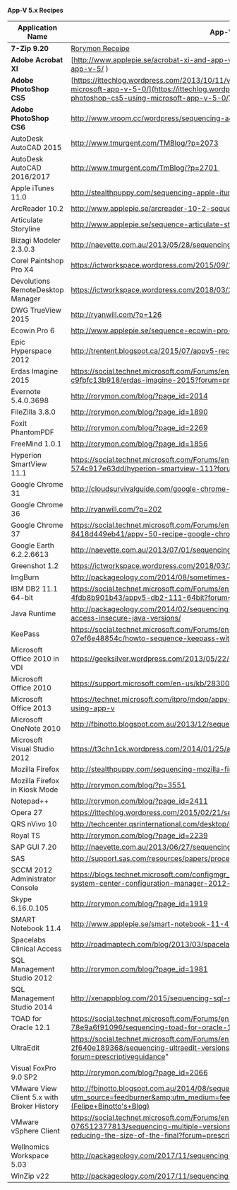 **App-V 5.x Recipes**

| **Application Name**  | **App-V Recipe** |
|---|---|
| **7-Zip 9.20**  | [Rorymon Receipe](http://rorymon.com/blog/?page_id=1953) |
| **Adobe Acrobat XI**  | [http://www.applepie.se/acrobat-xi-and-app-v-5/](http://www.applepie.se/acrobat-xi-and-app-v-5/ )  |
| **Adobe PhotoShop CS5**  | [https://ittechlog.wordpress.com/2013/10/11/virtualize-adobe-photoshop-cs5-using-microsoft-app-v-5-0/](https://ittechlog.wordpress.com/2013/10/11/virtualize-adobe-photoshop-cs5-using-microsoft-app-v-5-0/)  |
| **Adobe PhotoShop CS6**  | http://www.vroom.cc/wordpress/sequencing-adobe-photoshop-cs6/  |
| AutoDesk AutoCAD 2015  | http://www.tmurgent.com/TMBlog/?p=2073  |
| AutoDesk AutoCAD 2016/2017  | http://www.tmurgent.com/TmBlog/?p=2701  |
| Apple iTunes 11.0  | http://stealthpuppy.com/sequencing-apple-itunes-11-with-app-v-5/  |
| ArcReader 10.2  | http://www.applepie.se/arcreader-10-2-sequenced  |
| Articulate Storyline  | http://www.applepie.se/sequence-articulate-storyline  |
| Bizagi Modeler 2.3.0.3  | http://naevette.com.au/2013/05/28/sequencing-bizagi-modeler-2-3-0-3/  |
| Corel Paintshop Pro X4 | https://ictworkspace.wordpress.com/2015/09/15/recipe-corel-paintshop-pro-x4/  |
| Devolutions RemoteDesktop Manager  | https://ictworkspace.wordpress.com/2018/03/25/recipe-devolutions-remotedesktopmanager/  |
| DWG TrueView 2015  | http://ryanwill.com/?p=126  |
| Ecowin Pro 6  | http://www.applepie.se/sequence-ecowin-pro-6  |
| Epic Hyperspace 2012  | http://trentent.blogspot.ca/2015/07/appv5-recipe-for-epic-2012.html  |
| Erdas Imagine 2015  | https://social.technet.microsoft.com/Forums/en-US/af8fa299-4f81-4b0a-87f4-c9fbfc13b918/erdas-imagine-2015?forum=prescriptiveguidance  |
| Evernote 5.4.0.3698  | http://rorymon.com/blog/?page_id=2014 |
| FileZilla 3.8.0  | http://rorymon.com/blog/?page_id=1890   |
| Foxit PhantomPDF  | http://rorymon.com/blog/?page_id=2269  |
| FreeMind 1.0.1  | http://rorymon.com/blog/?page_id=1856  |
| Hyperion SmartView 11.1  | https://social.technet.microsoft.com/Forums/en-US/ed0b8411-aff9-4709-b2e2-574c917e63dd/hyperion-smartview-111?forum=prescriptiveguidance  |
| Google Chrome 31   | http://cloudsurvivalguide.com/google-chrome-appv-5/  |
| Google Chrome 36  | http://ryanwill.com/?p=202  |
| Google Chrome 37  | https://social.technet.microsoft.com/Forums/en-US/ac6cdb60-f7d2-40b3-a5ba-8418d449eb41/appv-50-recipe-google-chrome-enterprise-v37?forum=prescriptiveguidance  |
| Google Earth 6.2.2.6613  | http://naevette.com.au/2013/07/01/sequencing-google-earth-ec-6-2-2-6613/  |
| Greenshot 1.2  | https://ictworkspace.wordpress.com/2018/03/25/packaging-greenshot/  |
| ImgBurn  | http://packageology.com/2014/08/sometimes-fix-crashing-sequencer-imgburn-recipe/  |
| IBM DB2 11.1 64-bit  | https://social.technet.microsoft.com/Forums/en-US/ba1e579a-4702-4620-a22d-4fdb8b901b43/appv5-db2-111-64bit?forum=prescriptiveguidance  |
| Java Runtime  | http://packageology.com/2014/02/sequencing-java-definitive-guide-part-3-restricting-access-insecure-java-versions/  |
| KeePass  | https://social.technet.microsoft.com/Forums/en-US/021594f0-2f4f-4d44-8199-07ef6e48854c/howto-sequence-keepass-with-appv-5?forum=prescriptiveguidance   |
| Microsoft Office 2010 in VDI  | https://geeksilver.wordpress.com/2013/05/22/how-to-install-office-2010-to-vdi-via-app-v/  |
| Microsoft Office 2010  | https://support.microsoft.com/en-us/kb/2830069  |
| Microsoft Office 2013  | https://technet.microsoft.com/itpro/mdop/appv-v5/deploying-microsoft-office-2013-by-using-app-v  |
| Microsoft OneNote 2010  | http://fbinotto.blogspot.com.au/2013/12/sequencing-microsoft-onenote-with-app-v.html  |
| Microsoft Visual Studio 2012  | https://t3chn1ck.wordpress.com/2014/01/25/app-v-5-0-sequencing-visual-studio-2012/  |
| Mozilla Firefox  | http://stealthpuppy.com/sequencing-mozilla-firefox-with-app-v-5-x/  |
| Mozilla Firefox in Kiosk Mode | http://rorymon.com/blog/?p=3551  |
| Notepad++  | http://rorymon.com/blog/?page_id=2411   |
| Opera 27  | https://ittechlog.wordpress.com/2015/02/21/sequencing-opera-27/  |
| QRS nVivo 10  | http://techcenter.qsrinternational.com/desktop/nv10/nv10_microsoft_app_v_deployment.htm  |
| Royal TS  | http://rorymon.com/blog/?page_id=2239  |
| SAP GUI 7.20  | http://naevette.com.au/2013/06/27/sequencing-sapgui-7-20-gui-for-windows/  |
| SAS  | http://support.sas.com/resources/papers/proceedings13/461-2013.pdf   |
| SCCM 2012 Administrator Console  | https://blogs.technet.microsoft.com/configmgr_geek_speak/2013/05/29/sequencing-the-system-center-configuration-manager-2012-administrator-console-with-app-v-5-0/   |
| Skype 6.16.0.105  | http://rorymon.com/blog/?page_id=1919  |
| SMART Notebook 11.4  | http://www.applepie.se/smart-notebook-11-4-and-app-v-5-0   |
| Spacelabs Clinical Access  | http://roadmaptech.com/blog/2013/03/spacelabs-appv-recipe/   |
| SQL Management Studio 2012  | http://rorymon.com/blog/?page_id=1981   |
| SQL Management Studio 2014  | http://xenappblog.com/2015/sequencing-sql-server-management-studio-2014/  |
| TOAD for Oracle 12.1  | https://social.technet.microsoft.com/Forums/en-US/708d1e6f-c1e0-44de-9fa9-78e9a6f91096/sequencing-toad-for-oracle-121-with-appv-50?forum=prescriptiveguidance  |
| UltraEdit  | https://social.technet.microsoft.com/Forums/en-US/7d9e8b47-4274-4483-b429-2f640e189368/sequencing-ultraedit-versions-19-20-or-21-with-appv-5?forum=prescriptiveguidance"  |
| Visual FoxPro 9.0 SP2  | http://rorymon.com/blog/?page_id=2066  |
| VMware View Client 5.x with Broker History  | http://fbinotto.blogspot.com.au/2014/08/sequencing-vmware-view-client-5x-with.html?utm_source=feedburner&amp;utm_medium=feed&amp;utm_campaign=Feed:+FelipeBinottosBlog+(Felipe+Binotto's+Blog)   |
| VMware vSphere Client  | https://social.technet.microsoft.com/Forums/en-US/950a0f32-9a9f-4c3e-9c87-076512377813/sequencing-multiple-versions-of-the-vmware-vsphere-client-and-reducing-the-size-of-the-final?forum=prescriptiveguidance  |
| Wellnomics Workspace 5.03  | http://packageology.com/2017/11/sequencing-winzip-22/  |
| WinZip v22  | http://packageology.com/2017/11/sequencing-winzip-22/  |
